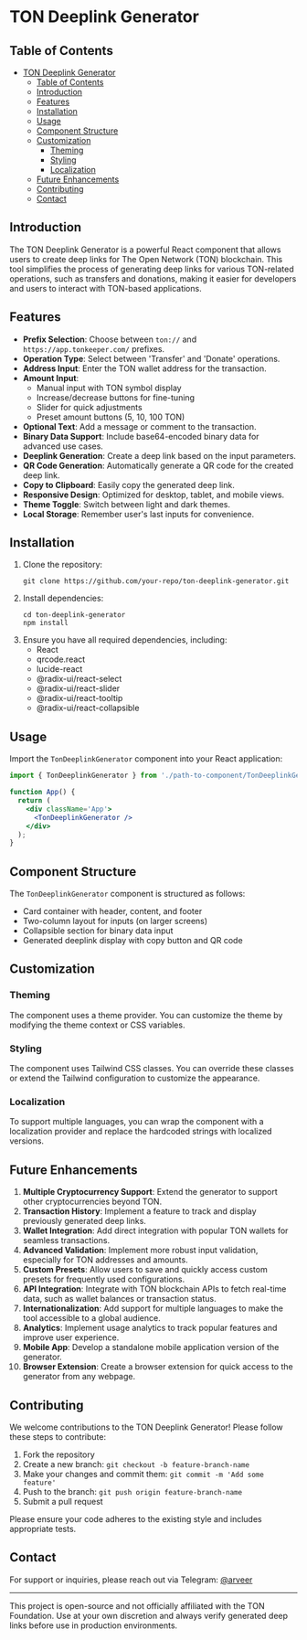 # TON Deeplink Generator

## Table of Contents

- [TON Deeplink Generator](#ton-deeplink-generator)
  - [Table of Contents](#table-of-contents)
  - [Introduction](#introduction)
  - [Features](#features)
  - [Installation](#installation)
  - [Usage](#usage)
  - [Component Structure](#component-structure)
  - [Customization](#customization)
    - [Theming](#theming)
    - [Styling](#styling)
    - [Localization](#localization)
  - [Future Enhancements](#future-enhancements)
  - [Contributing](#contributing)
  - [Contact](#contact)

## Introduction

The TON Deeplink Generator is a powerful React component that allows users to create deep links for The Open Network (TON) blockchain. This tool simplifies the process of generating deep links for various TON-related operations, such as transfers and donations, making it easier for developers and users to interact with TON-based applications.

## Features

- **Prefix Selection**: Choose between `ton://` and `https://app.tonkeeper.com/` prefixes.
- **Operation Type**: Select between 'Transfer' and 'Donate' operations.
- **Address Input**: Enter the TON wallet address for the transaction.
- **Amount Input**:
  - Manual input with TON symbol display
  - Increase/decrease buttons for fine-tuning
  - Slider for quick adjustments
  - Preset amount buttons (5, 10, 100 TON)
- **Optional Text**: Add a message or comment to the transaction.
- **Binary Data Support**: Include base64-encoded binary data for advanced use cases.
- **Deeplink Generation**: Create a deep link based on the input parameters.
- **QR Code Generation**: Automatically generate a QR code for the created deep link.
- **Copy to Clipboard**: Easily copy the generated deep link.
- **Responsive Design**: Optimized for desktop, tablet, and mobile views.
- **Theme Toggle**: Switch between light and dark themes.
- **Local Storage**: Remember user's last inputs for convenience.

## Installation

1. Clone the repository:
   ```
   git clone https://github.com/your-repo/ton-deeplink-generator.git
   ```
2. Install dependencies:
   ```
   cd ton-deeplink-generator
   npm install
   ```
3. Ensure you have all required dependencies, including:
   - React
   - qrcode.react
   - lucide-react
   - @radix-ui/react-select
   - @radix-ui/react-slider
   - @radix-ui/react-tooltip
   - @radix-ui/react-collapsible

## Usage

Import the `TonDeeplinkGenerator` component into your React application:

```jsx
import { TonDeeplinkGenerator } from './path-to-component/TonDeeplinkGenerator';

function App() {
  return (
    <div className='App'>
      <TonDeeplinkGenerator />
    </div>
  );
}
```

## Component Structure

The `TonDeeplinkGenerator` component is structured as follows:

- Card container with header, content, and footer
- Two-column layout for inputs (on larger screens)
- Collapsible section for binary data input
- Generated deeplink display with copy button and QR code

## Customization

### Theming

The component uses a theme provider. You can customize the theme by modifying the theme context or CSS variables.

### Styling

The component uses Tailwind CSS classes. You can override these classes or extend the Tailwind configuration to customize the appearance.

### Localization

To support multiple languages, you can wrap the component with a localization provider and replace the hardcoded strings with localized versions.

## Future Enhancements

1. **Multiple Cryptocurrency Support**: Extend the generator to support other cryptocurrencies beyond TON.
2. **Transaction History**: Implement a feature to track and display previously generated deep links.
3. **Wallet Integration**: Add direct integration with popular TON wallets for seamless transactions.
4. **Advanced Validation**: Implement more robust input validation, especially for TON addresses and amounts.
5. **Custom Presets**: Allow users to save and quickly access custom presets for frequently used configurations.
6. **API Integration**: Integrate with TON blockchain APIs to fetch real-time data, such as wallet balances or transaction status.
7. **Internationalization**: Add support for multiple languages to make the tool accessible to a global audience.
8. **Analytics**: Implement usage analytics to track popular features and improve user experience.
9. **Mobile App**: Develop a standalone mobile application version of the generator.
10. **Browser Extension**: Create a browser extension for quick access to the generator from any webpage.

## Contributing

We welcome contributions to the TON Deeplink Generator! Please follow these steps to contribute:

1. Fork the repository
2. Create a new branch: `git checkout -b feature-branch-name`
3. Make your changes and commit them: `git commit -m 'Add some feature'`
4. Push to the branch: `git push origin feature-branch-name`
5. Submit a pull request

Please ensure your code adheres to the existing style and includes appropriate tests.

## Contact

For support or inquiries, please reach out via Telegram: [@arveer](https://t.me/arveer)

---

This project is open-source and not officially affiliated with the TON Foundation. Use at your own discretion and always verify generated deep links before use in production environments.
